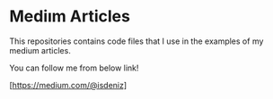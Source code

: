 # Mediım Articles 

This repositories contains code files that I use in the examples of my medium articles. 

You can follow me from below link! 

[https://medium.com/@isdeniz]
